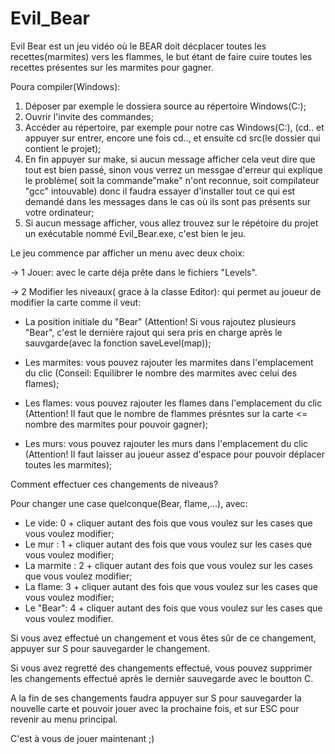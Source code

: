 # Evil_Bear
Evil Bear est un jeu vidéo où le BEAR doit décplacer toutes les recettes(marmites) vers les flammes, le but étant de faire cuire toutes les recettes présentes sur les marmites pour gagner.


Poura compiler(Windows):
 1. Déposer par exemple le dossiera source au répertoire Windows(C:);
 2. Ouvrir l'invite des commandes;
 3. Accéder au répertoire, par exemple pour notre cas Windows(C:), (cd.. et appuyer sur entrer, encore une fois cd.., et ensuite cd src(le dossier qui contient le projet);
 4. En fin appuyer sur make, si aucun message afficher cela veut dire  que tout est bien passé, sinon vous verrez un messgae d'erreur qui explique le problème( soit la commande"make" n'ont reconnue, soit compilateur "gcc" intouvable) donc il faudra essayer d'installer tout ce qui est demandé dans les messages dans le cas où ils sont pas présents sur votre ordinateur;
 5. Si aucun message afficher, vous allez trouvez sur le répétoire du projet un exécutable nommé Evil_Bear.exe, c'est bien le jeu.
 
 

Le jeu commence par afficher un menu avec deux choix:

-> 1 Jouer: avec le carte déja prête dans le fichiers "Levels".

-> 2 Modifier les niveaux( grace à la classe Editor): qui permet au joueur de modifier la carte comme il veut:
    
   * La position initiale du "Bear" (Attention! Si vous rajoutez plusieurs "Bear", c'est le dernière rajout qui sera pris en charge après le sauvgarde(avec la fonction saveLevel(map));
          
   * Les marmites: vous pouvez rajouter les marmites dans l'emplacement du clic (Conseil: Equilibrer le nombre des marmites avec celui des flames);
          
   * Les flames: vous pouvez rajouter les flames dans l'emplacement du clic (Attention! Il faut que le nombre de flammes présntes sur la carte <= nombre des marmites pour pouvoir gagner);
          
   * Les murs: vous pouvez rajouter les murs dans l'emplacement du clic (Attention! Il faut laisser au joueur assez d'espace pour pouvoir déplacer toutes les marmites);
   


Comment effectuer ces changements de niveaus?

Pour changer une case quelconque(Bear, flame,...), avec:
  - Le vide: 0 + cliquer autant des fois que vous voulez sur les cases que vous voulez modifier;
  - Le mur : 1 + cliquer autant des fois que vous voulez sur les cases que vous voulez modifier;
  - La marmite : 2 + cliquer autant des fois que vous voulez sur les cases que vous voulez modifier;
  - La flame: 3 + cliquer autant des fois que vous voulez sur les cases que vous voulez modifier;
  - Le "Bear": 4 + cliquer autant des fois que vous voulez sur les cases que vous voulez modifier.
  


Si vous avez effectué un changement et vous êtes sûr de ce changement, appuyer sur S pour sauvegarder le changement.
 


Si vous avez regretté des changements effectué, vous pouvez supprimer les changements effectué après le dernièr sauvegarde avec le boutton C.
  


A la fin de ses changements faudra appuyer sur S pour sauvegarder la nouvelle carte et pouvoir jouer avec la prochaine fois, et sur ESC pour revenir au menu principal.



C'est à vous de jouer maintenant ;)
